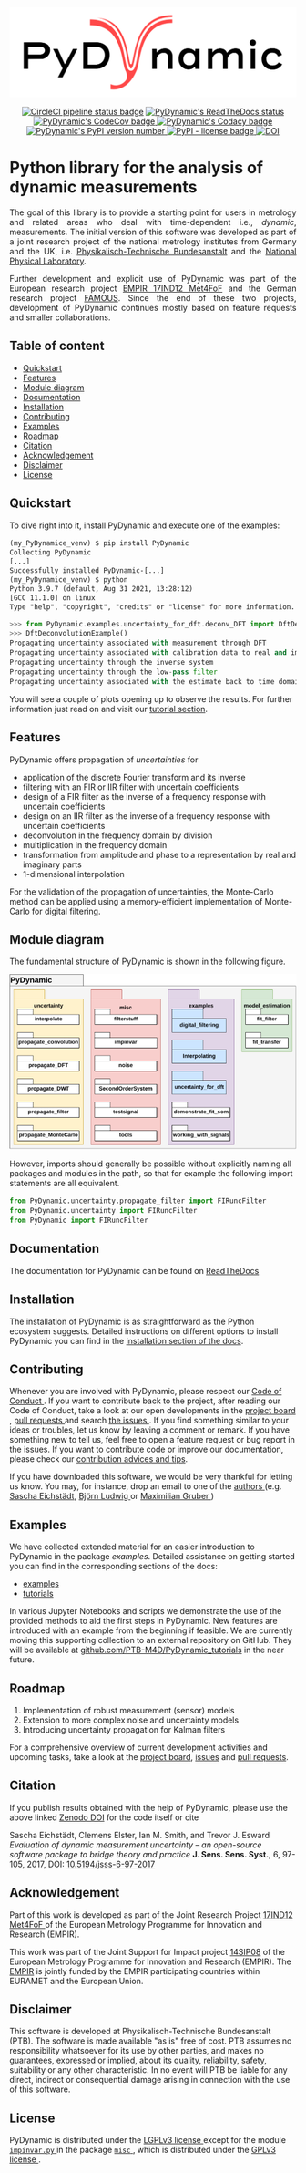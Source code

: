 <img src="https://raw.githubusercontent.com/PTB-M4D/PyDynamic/main/docs/PyDynamic_logo.svg" alt="the logo of PyDynamic" title="PyDynamic logo">
<p align="center">
  <!-- CircleCI Tests -->
  <a href="https://circleci.com/gh/PTB-M4D/PyDynamic"><img alt="CircleCI pipeline status badge" src="https://circleci.com/gh/PTB-M4D/PyDynamic.svg?style=shield"></a>
  <!-- ReadTheDocs Documentation -->
  <a href="https://pydynamic.readthedocs.io/en/latest/index.html">
    <img src="https://readthedocs.org/projects/pydynamic/badge/?version=latest" alt="PyDynamic's ReadTheDocs status">
  </a>
  <!-- CodeCov(erage) -->
  <a href="https://codecov.io/gh/PTB-M4D/PyDynamic">
    <img src="https://codecov.io/gh/PTB-M4D/PyDynamic/branch/main/graph/badge.svg" alt=" PyDynamic's CodeCov badge">
  </a>
  <!-- Codacy -->
  <a href="https://www.codacy.com/gh/PTB-M4D/PyDynamic/dashboard?utm_source=github.com&amp;utm_medium=referral&amp;utm_content=PTB-M4D/PyDynamic&amp;utm_campaign=Badge_Grade">
    <img src="https://app.codacy.com/project/badge/Grade/db86b58d6fa5446e8408644c8196f5e2" alt=" PyDynamic's Codacy badge">
  </a>
  <!-- PyPI Version -->
  <a href="https://pypi.org/project/pydynamic">
    <img src="https://img.shields.io/pypi/v/pydynamic.svg?label=release&color=blue&style=flat-square" alt=" PyDynamic's PyPI version number">
  </a>
  <!-- PyPI License -->
  <a href="https://www.gnu.org/licenses/lgpl-3.0.en.html">
    <img alt="PyPI - license badge" src="https://img.shields.io/pypi/l/pydynamic?color=bright">
  </a>
  <!-- Zenodo DOI -->
  <a href="https://doi.org/10.5281/zenodo.1489877">
    <img src="https://zenodo.org/badge/DOI/10.5281/zenodo.1489877.svg" alt="DOI"></a>
</p>

# Python library for the analysis of dynamic measurements

<p align="justify">
The goal of this library is to provide a starting point for users in metrology and
related areas who deal with time-dependent i.e., <i>dynamic</i>, measurements. The
initial version of this software was developed as part of a joint research project of
the national metrology institutes from Germany and the UK, i.e.
<a href="https://www.ptb.de/cms/en.html">Physikalisch-Technische Bundesanstalt</a> 
and the <a href="https://www.npl.co.uk">National Physical Laboratory</a>.
</p>

<p align="justify">
Further development and explicit use of PyDynamic was part of the European research
project <a href="https://www.ptb.de/empir2018/met4fof/home/">EMPIR 17IND12 
Met4FoF</a> and the German research project <a href="https://famous-project.
eu">FAMOUS</a>. Since the end of these two projects, development of PyDynamic continues mostly based on feature requests and smaller collaborations.
</p>

## Table of content

- [Quickstart](#quickstart)
- [Features](#features)
- [Module diagram](#module-diagram)
- [Documentation](#documentation)
- [Installation](#installation)
- [Contributing](#contributing)
- [Examples](#examples)
- [Roadmap](#roadmap)
- [Citation](#citation)
- [Acknowledgement](#acknowledgement)
- [Disclaimer](#disclaimer)
- [License](#license)

## Quickstart

To dive right into it, install PyDynamic and execute one of the examples:

```shell
(my_PyDynamice_venv) $ pip install PyDynamic
Collecting PyDynamic
[...]
Successfully installed PyDynamic-[...]
(my_PyDynamice_venv) $ python
Python 3.9.7 (default, Aug 31 2021, 13:28:12) 
[GCC 11.1.0] on linux
Type "help", "copyright", "credits" or "license" for more information.
```
```python
>>> from PyDynamic.examples.uncertainty_for_dft.deconv_DFT import DftDeconvolutionExample
>>> DftDeconvolutionExample()
Propagating uncertainty associated with measurement through DFT
Propagating uncertainty associated with calibration data to real and imag part
Propagating uncertainty through the inverse system
Propagating uncertainty through the low-pass filter
Propagating uncertainty associated with the estimate back to time domain
```

You will see a couple of plots opening up to observe the results. For 
further information just read on and visit our 
[tutorial section](#examples). 

## Features

PyDynamic offers propagation of *uncertainties* for

- application of the discrete Fourier transform and its inverse
- filtering with an FIR or IIR filter with uncertain coefficients
- design of a FIR filter as the inverse of a frequency response with
  uncertain coefficients
- design on an IIR filter as the inverse of a frequency response with
  uncertain coefficients
- deconvolution in the frequency domain by division
- multiplication in the frequency domain
- transformation from amplitude and phase to a representation by real and
  imaginary parts
- 1-dimensional interpolation

For the validation of the propagation of uncertainties, the Monte-Carlo
method can be applied using a memory-efficient implementation of Monte-Carlo
for digital filtering.

## Module diagram

The fundamental structure of PyDynamic is shown in the following figure.

![PyDynamic module diagram](https://raw.githubusercontent.com/PTB-M4D/PyDynamic/main/docs/PyDynamic_module_diagram.png)

However, imports should generally be possible without explicitly naming all packages
and modules in the path, so that for example the following import statements are all
equivalent.

```python
from PyDynamic.uncertainty.propagate_filter import FIRuncFilter
from PyDynamic.uncertainty import FIRuncFilter
from PyDynamic import FIRuncFilter
```

## Documentation

The documentation for PyDynamic can be found on
[ReadTheDocs](http://pydynamic.readthedocs.io)

## Installation

The installation of PyDynamic is as straightforward as the Python ecosystem suggests.
Detailed instructions on different options to install PyDynamic you can find in the 
[installation section of the docs](https://pydynamic.readthedocs.io/en/latest/INSTALL.html).

## Contributing

Whenever you are involved with PyDynamic, please respect our [Code of Conduct
](https://github.com/PTB-M4D/PyDynamic/blob/main/CODE_OF_CONDUCT.md).
If you want to contribute back to the project, after reading our Code of Conduct,
take a look at our open developments in the [project board
](https://github.com/PTB-M4D/PyDynamic/projects/1), [pull requests
](https://github.com/PTB-M4D/PyDynamic/pulls) and search [the issues
](https://github.com/PTB-M4D/PyDynamic/issues). If you find something similar to
your ideas or troubles, let us know by leaving a comment or remark. If you have
something new to tell us, feel free to open a feature request or bug report in the
issues. If you want to contribute code or improve our documentation, please check our
[contribution advices and tips](https://pydynamic.readthedocs.io/en/latest/CONTRIBUTING.html).

If you have downloaded this software, we would be very thankful for letting
us know. You may, for instance, drop an email to one of the [authors
](https://github.com/PTB-M4D/PyDynamic/graphs/contributors) (e.g.
[Sascha Eichstädt](mailto:sascha.eichstaedt@ptb.de), [Björn Ludwig
](mailto:bjoern.ludwig@ptb.de) or [Maximilian Gruber
](mailto:maximilian.gruber@ptb.de))

## Examples

We have collected extended material for an easier introduction to PyDynamic in the
package _examples_. Detailed assistance on getting started you can find in the
corresponding sections of the docs:

* [examples](https://pydynamic.readthedocs.io/en/latest/Examples.html)
* [tutorials](https://pydynamic.readthedocs.io/en/latest/Tutorials.html)

In various Jupyter Notebooks and scripts we demonstrate the use of
the provided methods to aid the first steps in PyDynamic. New features are introduced
with an example from the beginning if feasible. We are currently moving this supporting
collection to an external repository on GitHub. They will be available at
[github.com/PTB-M4D/PyDynamic_tutorials](https://github.com/PTB-M4D/PyDynamic_tutorials) 
in the near future.

## Roadmap

1. Implementation of robust measurement (sensor) models
1. Extension to more complex noise and uncertainty models
1. Introducing uncertainty propagation for Kalman filters

For a comprehensive overview of current development activities and upcoming tasks,
take a look at the [project board](https://github.com/PTB-M4D/PyDynamic/projects/1),
[issues](https://github.com/PTB-M4D/PyDynamic/issues) and
[pull requests](https://github.com/PTB-M4D/PyDynamic/pulls).

## Citation

If you publish results obtained with the help of PyDynamic, please use the above linked
[Zenodo DOI](https://doi.org/10.5281/zenodo.1489877) for the code itself or cite

Sascha Eichstädt, Clemens Elster, Ian M. Smith, and Trevor J. Esward
*Evaluation of dynamic measurement uncertainty – an open-source software
package to bridge theory and practice*
**J. Sens. Sens. Syst.**, 6, 97-105, 2017, DOI: [10.5194/jsss-6-97-2017
](https://doi.org/10.5194/jsss-6-97-2017)

## Acknowledgement

Part of this work is developed as part of the Joint Research Project [17IND12 Met4FoF
](http://met4fof.eu) of the European Metrology Programme for Innovation and
Research (EMPIR).

This work was part of the Joint Support for Impact project
[14SIP08](https://www.euramet.org/research-innovation/search-research-projects/details/project/standards-and-software-to-maximise-end-user-uptake-of-nmi-calibrations-of-dynamic-force-torque-and/)
of the European Metrology Programme for Innovation and Research (EMPIR). The
[EMPIR](http://msu.euramet.org) is jointly funded by the EMPIR participating 
countries within EURAMET and the European Union.

## Disclaimer

This software is developed at Physikalisch-Technische Bundesanstalt (PTB). The
software is made available "as is" free of cost. PTB assumes no responsibility
whatsoever for its use by other parties, and makes no guarantees, expressed or
implied, about its quality, reliability, safety, suitability or any other
characteristic. In no event will PTB be liable for any direct, indirect or
consequential damage arising in connection with the use of this software.

## License

PyDynamic is distributed under the [LGPLv3 license
](https://github.com/PTB-M4D/PyDynamic/blob/main/licence.txt)
except for the module [`impinvar.py`
](https://github.com/PTB-M4D/PyDynamic/blob/main/src/PyDynamic/misc/impinvar.py) 
in the package [`misc`
](https://pydynamic.readthedocs.io/en/main/PyDynamic.misc.html), 
which is distributed under the [GPLv3 license
](https://github.com/PTB-M4D/PyDynamic/blob/main/src/PyDynamic/misc/impinvar_license.txt).
